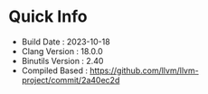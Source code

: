 # Quick Info
* Build Date : 2023-10-18
* Clang Version : 18.0.0
* Binutils Version : 2.40
* Compiled Based : https://github.com/llvm/llvm-project/commit/2a40ec2d
